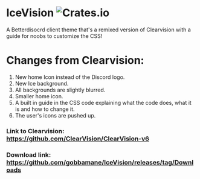 # IceVision ![Crates.io](https://img.shields.io/crates/l/W?style=plastic)
A Betterdisocrd client theme that's a remixed version of Clearvision with a guide for noobs to customize the CSS!
# Changes from Clearvision:
1. New home Icon instead of the Discord logo.
2. New Ice background.
3. All backgrounds are slightly blurred.
4. Smaller home icon.
5. A built in guide in the CSS code explaining what the code does, what it is and how to change it.
6. The user's icons are pushed up.
### **Link to Clearvision: https://github.com/ClearVision/ClearVision-v6**
### Download link: https://github.com/gobbamane/IceVision/releases/tag/Downloads

